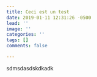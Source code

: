 ```yaml
---
title: Ceci est un test
date: 2019-01-11 12:31:26 -0500
lead: ''
image: ''
categories: ''
tags: []
comments: false

---
```

sdmsdasdskdkadk